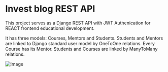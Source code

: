 # Invest blog REST API

This project serves as a Django REST API with JWT Authenication for REACT frontend educational development.

It has three models: Courses, Mentors and Students. Students and Mentors are linked to Django standard user model by OneToOne relations. Every Course has its Mentor. Students and Courses are linked by ManyToMany relations.

![Image](https://i.ibb.co/1KJZNwx/image.png)
